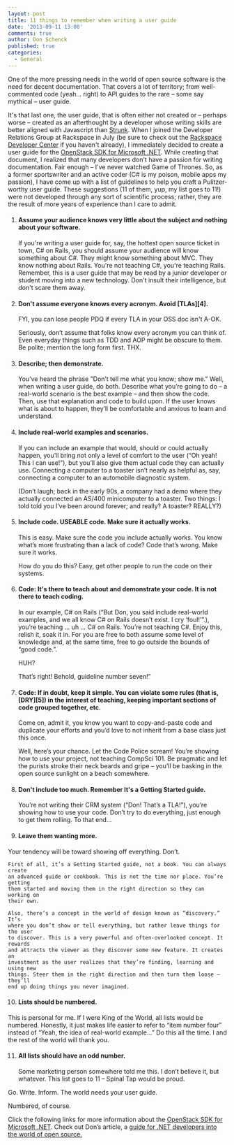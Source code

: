 ```yaml
---
layout: post
title: 11 things to remember when writing a user guide
date: '2013-09-11 13:00'
comments: true
author: Don Schenck
published: true
categories:
  - General
---
```


One of the more pressing needs in the world of open source software is the need
for decent documentation. That covers a lot of territory; from well-commented
code (yeah… right) to API guides to the rare – some say mythical – user guide.

It's that last one, the user guide, that is often either not created or –
perhaps worse – created as an afterthought by a developer whose writing skills
are better aligned with Javascript than [Strunk][1]. When I joined the Developer
Relations Group at Rackspace in July (be sure to check out the
[Rackspace Developer Center][2] if you haven't already), I immediately decided
to create a user guide for the [OpenStack SDK for Microsoft .NET][3]. While
creating that document, I realized that many developers don't have a passion
for writing documentation. Fair enough – I've never watched Game of Thrones.
So, as a former sportswriter and an active coder (C# is my poison, mobile apps
my passion), I have come up with a list of guidelines to help you craft a
Pulitzer-worthy user guide. These suggestions (11 of them, yup, my list goes to 11!)
were not developed through any sort of scientific process; rather, they are the
result of more years of experience than I care to admit.

<!-- more -->

1. <h4>Assume your audience knows very little about the subject and nothing about your software.</h4>

	If you're writing a user guide for, say, the hottest open source ticket in
	town, C# on Rails, you should assume your audience will know something about
	C#. They might know something about MVC. They know nothing about Rails. You're
	not teaching C#, you're teaching Rails. Remember, this is a user guide that
	may be read by a junior developer or student moving into a new technology.
	Don't insult their intelligence, but don't scare them away.


2. <h4>Don't assume everyone knows every acronym. Avoid [TLAs][4].</h4>

	FYI, you can lose people PDQ if every TLA in your OSS doc isn't A-OK.

	Seriously, don’t assume that folks know every acronym you can think of. Even
	everyday things such as TDD and AOP might be obscure to them. Be polite;
	mention the long form first. THX.


3. <h4>Describe; then demonstrate.</h4>

	You’ve heard the phrase "Don’t tell me what you know; show me." Well, when
	writing a user guide, do both. Describe what you’re going to do – a real-world
	scenario is the best example – and then show the code. Then, use that
	explanation and code to build upon. If the user knows what is about to happen,
	they’ll be comfortable and anxious to learn and understand.

4. <h4>Include real-world examples and scenarios.</h4>

	If you can include an example that would, should or could actually happen,
	you’ll bring not only a level of comfort to the user (“Oh yeah! This I can
	use!”), but you’ll also give them actual code they can actually use.
	Connecting a computer to a toaster isn’t nearly as helpful as, say,
	connecting a computer to an automobile diagnostic system.

	(Don’t laugh; back in the early 90s, a company had a demo where they actually
	connected an AS/400 minicomputer to a toaster. Two things: I told told you
	I’ve been around forever; and really? A toaster? REALLY?)

5.	<h4>Include code. USEABLE code. Make sure it actually works.</h4>

	This is easy. Make sure the code you include actually works. You know what’s
	more frustrating than a lack of code? Code that’s wrong. Make sure it works.

	How do you do this? Easy, get other people to run the code on their systems.

6.	<h4>Code: It's there to teach about and demonstrate your code. It is not there to teach coding.</h4>

	In our example, C# on Rails (“But Don, you said include real-world examples,
	and we all know C# on Rails doesn’t exist. I cry ‘foul!’”.), you’re teaching
	… uh … C# on Rails. You’re not teaching C#. Enjoy this, relish it, soak it
	in. For you are free to both assume some level of knowledge and, at the same
	time, free to go outside the bounds of “good code.”.

	HUH?

	That’s right! Behold, guideline number seven!”

7.	<h4>Code: If in doubt, keep it simple. You can violate some rules (that is, [DRY][5]) in the interest of teaching, keeping important sections of code grouped together, etc.</h4>

	Come on, admit it, you know you want to copy-and-paste code and duplicate
	your efforts and you’d love to not inherit from a base class just this once.

	Well, here’s your chance. Let the Code Police scream! You’re showing how to
	use your project, not teaching CompSci 101. Be pragmatic and let the purists
	stroke their neck beards and gripe – you’ll be basking in the open source
	sunlight on a beach somewhere.

8.	<h4>Don't include too much. Remember It's a Getting Started guide.</h4>

	You’re not writing their CRM system (“Don! That’s a TLA!”), you’re showing
	how to use your code. Don’t try to do everything, just enough to get them
	rolling. To that end…

9.	<h4>Leave them wanting more.</h4>

   Your tendency will be toward showing off everything. Don’t.

	First of all, it’s a Getting Started guide, not a book. You can always create
	an advanced guide or cookbook. This is not the time nor place. You’re getting
	them started and moving them in the right direction so they can working on
	their own.

	Also, there’s a concept in the world of design known as “discovery.” It’s
	where you don’t show or tell everything, but rather leave things for the user
	to discover. This is a very powerful and often-overlooked concept. It rewards
	and attracts the viewer as they discover some new feature. It creates an
	investment as the user realizes that they’re finding, learning and using new
	things. Steer them in the right direction and then turn them loose – they’ll
	end up doing things you never imagined.

10.	<h4>Lists should be numbered.</h4>

   This is personal for me. If I were King of the World, all lists would be
   numbered. Honestly, it just makes life easier to refer to “item number four”
   instead of “Yeah, the idea of real-world example…” Do this all the time. I
   and the rest of the world will thank you.

11.	<h4>All lists should have an odd number.</h4>

	Some marketing person somewhere told me this. I don’t believe it, but whatever.
	This list goes to 11  – Spinal Tap would be proud.

Go. Write. Inform. The world needs your user guide.

Numbered, of course.

Click the following links for more information about the
[OpenStack SDK for Microsoft .NET][6]. Check out Don’s article, a
[guide for .NET developers into the world of open source.][7]


  [1]: https://en.wikipedia.org/wiki/The_Elements_of_Style
  [2]: https://developer.rackspace.com/
  [3]: https://github.com/openstacknetsdk/openstack.net/wiki/Getting-Started-With-The-OpenStack-NET-SDK
  [4]: https://en.wikipedia.org/wiki/Three-letter_acronym
  [5]: https://en.wikipedia.org/wiki/Don%27t_repeat_yourself
  [6]: https://openstacknetsdk.org/
  [7]: https://www.rackspace.com/blog/a-net-developers-guide-to-the-world-of-open-source/
